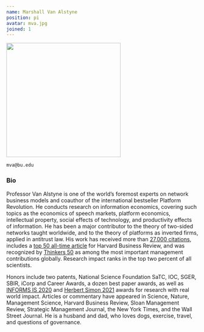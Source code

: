 ```yaml
---
name: Marshall Van Alstyne
position: pi
avatar: mva.jpg
joined: 1
---
```


<img width="300" src="{{site.baseurl}}/images/people/{{page.avatar}}" data-action="zoom">

<i class="fa fa-envelope-o"></i>`mva@bu.edu`<br>

### Bio
<p>Professor Van Alstyne is one of the world’s foremost experts on network business models and coauthor of the international bestseller Platform Revolution. He conducts research on information economics, covering such topics as the economics of speech markets, platform economics, intellectual property, social effects of technology, and productivity effects of information. He has been a major contributor to the theory of two-sided networks taught worldwide, and to the theory of platforms as inverted firms, applied in antitrust law. His work has received more than <a href="https://scholar.google.com/citations?user=zMqwIkIAAAAJ&hl=en">27,000 citations</a>, includes a <a href="https://hbr.org/2006/10/strategies-for-two-sided-markets">top 50 all-time article</a> for Harvard Business Review, and was recognized by <a href="https://thinkers50.com/biographies/marshall-van-alstyne-geoff-parker/">Thinkers 50</a> as among the most important management contributions globally. Research impact ranks in the top two percent of all scientists.</p>
<p>Honors include two patents, National Science Foundation SaTC, IOC, SGER, SBIR, iCorp and Career Awards, a dozen best paper awards, as well as <a href="https://www.informs.org/Recognizing-Excellence/Community-Prizes/Information-Systems-Society/ISS-Practical-Impacts-Award">INFORMS IS 2020</a> and <a href="http://rajk.eu/simon-award/">Herbert Simon 2021</a> awards for research with real world impact. Articles or commentary have appeared in Science, Nature, Management Science, Harvard Business Review, Sloan Management Review, Strategic Management Journal, the New York Times, and the Wall Street Journal. He is a husband and dad, who loves dogs, exercise, travel, and questions of governance.</p>
<br>
